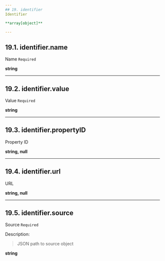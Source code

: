 ```yaml
---
## 19. identifier
Identifier  

**array[object]**

---
```

## 19.1. identifier.name
Name  `Required`

**string**

---
## 19.2. identifier.value
Value  `Required`

**string**

---
## 19.3. identifier.propertyID
Property ID  

**string, null**

---
## 19.4. identifier.url
URL  

**string, null**

---
## 19.5. identifier.source
Source  `Required`

Description:
> JSON path to source object  

**string**
